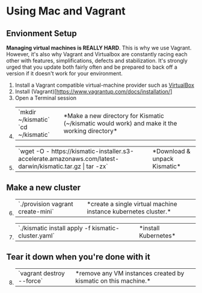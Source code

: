 # Using Mac and Vagrant

## Envionment Setup

**Managing virtual machines is REALLY HARD**. This is why we use Vagrant. However, it's also why Vagrant and Virtualbox are constantly racing each other with features, simplifications, defects and stabilization. It's strongly urged that you update both fairly often and be prepared to back off a version if it doesn't work for your environment.

1. Install a Vagrant compatible virtual-machine provider such as [VirtualBox](https://www.virtualbox.org/wiki/Downloads)
2. Install (Vagrant)[https://www.vagrantup.com/docs/installation/]
3. Open a Terminal session
4. <table><tr><td>`mkdir ~/kismatic` <br/>
   `cd ~/kismatic`</td> 
   <td>*Make a new directory for Kismatic (~/kismatic would work) and make it the working directory*</td></tr></table>
5. <table><tr><td>`wget -O - https://kismatic-installer.s3-accelerate.amazonaws.com/latest-darwin/kismatic.tar.gz | tar -zx`</td> 
   <td> *Download & unpack Kismatic*</td></tr></table>

## Make a new cluster

6. <table><tr><td>`./provision vagrant create-mini`</td><td> *create a single virtual machine instance kubernetes cluster.*</td></tr></table>
7. <table><tr><td>`./kismatic install apply -f kismatic-cluster.yaml`</td><td> *install Kubernetes*</td></tr></table>

## Tear it down when you're done with it

8. <table><tr><td>`vagrant destroy --force`</td><td> *remove any VM instances created by kismatic on this machine.*</td></tr></table>
